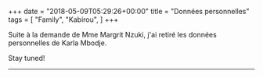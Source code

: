 +++
date = "2018-05-09T05:29:26+00:00"
title = "Données personnelles"
tags = [
    "Family",
    "Kabirou",
]
+++
<p>Suite à la demande de Mme Margrit Nzuki, j'ai retiré les données personnelles de Karla Mbodje.
</p>
<!--more-->
Stay tuned!
<hr>
